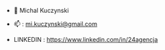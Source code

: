 - 👋  Michal Kuczynski

- 📫 : mi.kuczynski@gmail.com 
-  LINKEDIN : https://www.linkedin.com/in/24agencja
  
